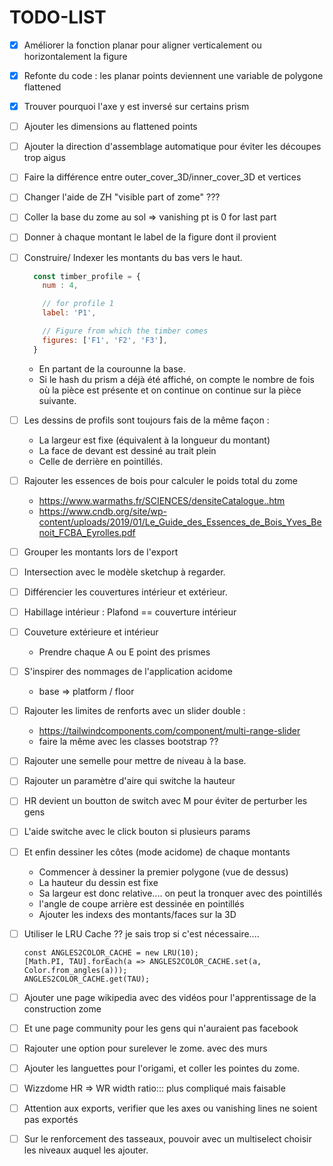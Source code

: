 # TODO-LIST

* [x] Améliorer la fonction planar pour aligner verticalement ou horizontalement la figure
* [x] Refonte du code : les planar points deviennent une variable de polygone flattened
* [x] Trouver pourquoi l'axe y est inversé sur certains prism
  
* [ ] Ajouter les dimensions au flattened points

* [ ] Ajouter la direction d'assemblage automatique pour éviter les découpes trop aigus
  
* [ ] Faire la différence entre outer_cover_3D/inner_cover_3D et vertices
* [ ] Changer l'aide de ZH "visible part  of zome" ???  
* [ ] Coller la base du zome au sol => vanishing pt is 0 for last part

* [ ] Donner à chaque montant le label de la figure dont il provient
* [ ] Construire/ Indexer les montants du bas vers le haut.
  
  ```js
    const timber_profile = {
      num : 4,
  
      // for profile 1
      label: 'P1', 
  
      // Figure from which the timber comes
      figures: ['F1', 'F2', 'F3'], 
    }
  ```
  
  * En partant de la courounne la base.
  * Si le hash du prism a déjà été affiché,
    on compte le nombre de fois où la pièce est présente et on continue
    on continue sur la pièce suivante.

* [ ] Les dessins de profils sont toujours fais de la même façon :
  
  * La largeur est fixe (équivalent à la longueur du montant)
  * La face de devant est dessiné au trait plein
  * Celle de derrière en pointillés.

* [ ] Rajouter les essences de bois pour calculer le poids total du zome
  
  * https://www.warmaths.fr/SCIENCES/densiteCatalogue..htm
  * https://www.cndb.org/site/wp-content/uploads/2019/01/Le_Guide_des_Essences_de_Bois_Yves_Benoit_FCBA_Eyrolles.pdf

* [ ] Grouper les montants lors de l'export

* [ ] Intersection avec le modèle sketchup à regarder.

* [ ] Différencier les couvertures intérieur et extérieur. 

* [ ] Habillage intérieur : Plafond == couverture intérieur

* [ ] Couveture extérieure et intérieur
  
  * Prendre chaque A ou E point des prismes

* [ ] S'inspirer des nommages de l'application acidome 
  
  * base => platform / floor

* [ ] Rajouter les limites de renforts avec un slider double :
  
  * https://tailwindcomponents.com/component/multi-range-slider
  * faire la même avec les classes bootstrap ??

* [ ] Rajouter une semelle pour mettre de niveau à la base.

* [ ] Rajouter un paramètre d'aire qui switche la hauteur

* [ ] HR devient un boutton de switch avec M pour éviter de perturber les gens

* [ ] L'aide switche avec le click bouton si plusieurs params

* [ ] Et enfin dessiner les côtes (mode acidome) de chaque montants
  
  * Commencer à dessiner la premier polygone (vue de dessus)
  * La hauteur du dessin est fixe
  * Sa largeur est donc relative.... on peut la tronquer avec des pointillés
  * l'angle de coupe arrière est dessinée en pointillés
  * Ajouter les indexs des montants/faces sur la 3D

* [ ] Utiliser le LRU Cache ?? je sais trop si c'est nécessaire.... 
  
  ```
  const ANGLES2COLOR_CACHE = new LRU(10);
  [Math.PI, TAU].forEach(a => ANGLES2COLOR_CACHE.set(a, Color.from_angles(a)));
  ANGLES2COLOR_CACHE.get(TAU);
  ```

* [ ] Ajouter une page wikipedia avec des vidéos pour l'apprentissage de la construction zome

* [ ] Et une page community pour les gens qui n'auraient pas facebook

* [ ] Rajouter une option pour surelever le zome. avec des murs

* [ ] Ajouter les languettes pour l'origami, et coller les pointes du zome.

* [ ] Wizzdome HR => WR width ratio::: plus compliqué mais faisable

* [ ] Attention aux exports, verifier que les axes ou vanishing lines ne soient pas exportés

* [ ] Sur le renforcement des tasseaux, 
  pouvoir avec un multiselect choisir les niveaux auquel les ajouter.